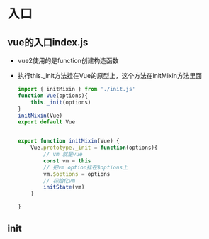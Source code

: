 # 入口
## vue的入口index.js 

- vue2使用的是function创建构造函数

- 执行this._init方法挂在Vue的原型上，这个方法在initMixin方法里面

  ```js
  import { initMixin } from './init.js'
  function Vue(options){
      this._init(options)
  }
  initMixin(Vue)
  export default Vue
  
  
  export function initMixin(Vue) {
      Vue.prototype._init = function(options){
          // vm 就是vue
          const vm = this
          // 把vm option挂在$options上
          vm.$options = options
          // 初始化vm
          initState(vm)
      }
  
  }
  
  ```

## init
